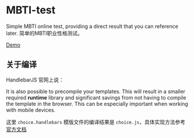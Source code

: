 # MBTI-test

Simple MBTI online test, providing a direct result that you can reference later. 简单的MBTI职业性格测试。

[Demo](https://vivi-wu.github.io/MBTI-test/)

## 关于编译

HandlebarJS 官网上说：

It is also possible to precompile your templates. This will result in a smaller required **runtime** library and significant savings from not having to compile the template in the browser. This can be especially important when working with mobile devices.

这里 <code>choice.handlebars</code> 模版文件的编译结果是 <code>choice.js</code>，具体实现方法参考[官方文档](https://handlebarsjs.com/precompilation.html)
